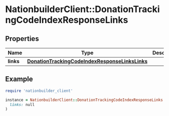 # NationbuilderClient::DonationTrackingCodeIndexResponseLinks

## Properties

| Name | Type | Description | Notes |
| ---- | ---- | ----------- | ----- |
| **links** | [**DonationTrackingCodeIndexResponseLinksLinks**](DonationTrackingCodeIndexResponseLinksLinks.md) |  | [optional] |

## Example

```ruby
require 'nationbuilder_client'

instance = NationbuilderClient::DonationTrackingCodeIndexResponseLinks.new(
  links: null
)
```

